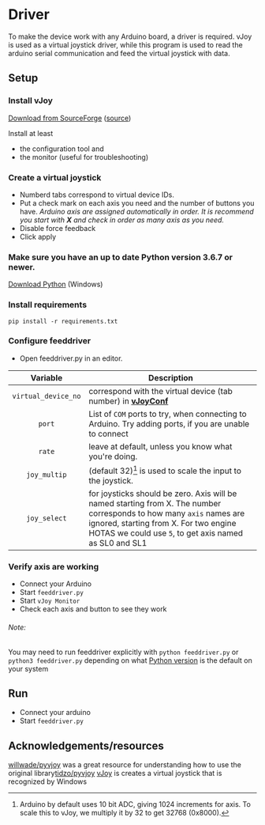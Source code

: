 # Driver

To make the device work with any Arduino board, a driver is required. vJoy is used as a virtual joystick driver, while this program is used to read the arduino serial communication and feed the virtual joystick with data.

## Setup

### Install vJoy
[Download from SourceForge](https://sourceforge.net/projects/vjoystick/) ([source](https://github.com/shauleiz/vJoy))

Install at least
- the configuration tool and
- the monitor (useful for troubleshooting)

### Create a virtual joystick

- Numberd tabs correspond to virtual device IDs.
- Put a check mark on each axis you need and the number of buttons you have.
*Arduino axis are assigned automatically in order. It is recommend you start with **X** and check in order as many axis as you need.*
- Disable force feedback
- Click apply

### Make sure you have an up to date Python version 3.6.7 or newer.

[Download Python](https://www.python.org/downloads/) (Windows)

### Install requirements
```pip install -r requirements.txt```

### Configure feeddriver

- Open feeddriver.py in an editor.

| Variable | Description |
| :--: | -- |
| `virtual_device_no` | correspond with the virtual device (tab number) in [**vJoyConf**](https://sourceforge.net/projects/vjoystick/) |
| `port` | List of `COM` ports to try, when connecting to Arduino. Try adding ports, if you are unable to connect |
| `rate` | leave at default, unless you know what you're doing. |
| `joy_multip` | (default 32)[^ADC] is used to scale the input to the joystick. |
| `joy_select` | for joysticks should be zero. Axis will be named starting from X. The number corresponds to how many `axis` names are ignored, starting from X. For two engine HOTAS we could use `5`, to get axis named as SL0 and SL1 |

[^ADC]: Arduino by default uses 10 bit ADC, giving 1024 increments for axis. To scale this to vJoy, we multiply it by 32 to get 32768 (0x8000).

### Verify axis are working

- Connect your Arduino
- Start `feeddriver.py`
- Start `vJoy Monitor`
- Check each axis and button to see they work

###### Note:
You may need to run feeddriver explicitly with 
```python feeddriver.py```
or
```python3 feeddriver.py```
depending on what [Python version](#make-sure-you-have-an-up-to-date-python-version-367-or-newer) is the default on your system

## Run

- Connect your arduino
- Start `feeddriver.py`

## Acknowledgements/resources

[willwade/pyvjoy](https://github.com/willwade/pyvjoy) was a great resource for understanding how to use the original library[tidzo/pyvjoy](https://github.com/tidzo/pyvjoy)
[vJoy](https://sourceforge.net/projects/vjoystick/) is creates a virtual joystick that is recognized by Windows
